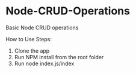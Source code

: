 # Node-CRUD-Operations
Basic Node CRUD operations

How to Use
Steps:
1. Clone the app
2. Run NPM install from the root folder
3. Run node index.js/index
